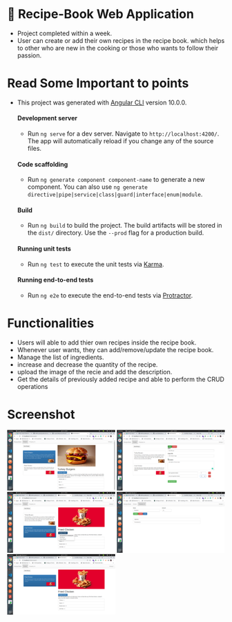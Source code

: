 #  :stew: Recipe-Book Web Application

* Project completed within a week.
* User can create or add their own recipes in the recipe book. which helps to other who are new in the cooking or those who wants to follow their passion.

# Read Some Important to points

* This project was generated with [Angular CLI](https://github.com/angular/angular-cli) version 10.0.0.

  #### Development server

  * Run `ng serve` for a dev server. Navigate to `http://localhost:4200/`. The app will automatically reload if you change any of the source files.

  #### Code scaffolding

   * Run `ng generate component component-name` to generate a new component. You can also use `ng generate directive|pipe|service|class|guard|interface|enum|module`.

  #### Build

  * Run `ng build` to build the project. The build artifacts will be stored in the `dist/` directory. Use the `--prod` flag for a production build.

  #### Running unit tests

  * Run `ng test` to execute the unit tests via [Karma](https://karma-runner.github.io).

  #### Running end-to-end tests

  * Run `ng e2e` to execute the end-to-end tests via [Protractor](http://www.protractortest.org/).

# Functionalities
  
* Users will able to add thier own recipes inside the recipe book.
* Whenever user wants, they can add/remove/update the recipe book.
* Manage the list of ingredients.
* increase and decrease the quantity of the recipe.
* upload the image of the recie and add the description.
* Get the details of previously added recipe and able to perform the CRUD operations

# Screenshot

<img src="images/image1.png" width="250" style="max-width:100%;"> <img src="images/image2.png" width="250px" style="max-width:100%;"> 
<img src="images/image3.png" width="250px" style="max-width:100%;"> <img src="images/image4.png" width="250px" style="max-width:100%;"> 
<img src="images/image5.png" width="250px" style="max-width:100%;">
